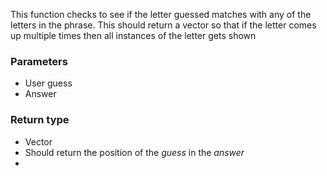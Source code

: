 This function checks to see if the letter guessed matches with any of the letters in the phrase. This should return a vector so that if the letter comes up multiple times then all instances of the letter gets shown

### Parameters
* User guess
* Answer

### Return type
* Vector
* Should return the position of the _guess_ in the _answer_
*